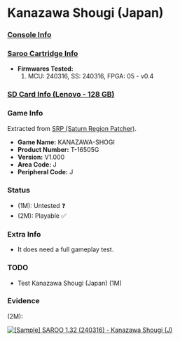 # Kanazawa Shougi (Japan)

### [Console Info](../../../../../Info/Consoles/VA13/README.md)

### [Saroo Cartridge Info](../../../../../Info/Cartridges/RetroGameParadiseStore/1.32F/README.md)

- <b>Firmwares Tested:</b>
  1. MCU: 240316, SS: 240316, FPGA: 05 - v0.4

### [SD Card Info (Lenovo - 128 GB)](../../../../../Info/SdCards/Lenovo/128GB/fat32/README.md)

### Game Info

Extracted from [SRP (Saturn Region Patcher)](https://segaxtreme.net/resources/saturn-region-patcher.81/download).

- <b>Game Name:</b> KANAZAWA-SHOGI
- <b>Product Number:</b> T-16505G
- <b>Version:</b> V1.000
- <b>Area Code:</b> J
- <b>Peripheral Code:</b> J

### Status

- (1M): Untested :question:
- (2M): Playable :white_check_mark:

### Extra Info

- It does need a full gameplay test.

### TODO

- Test Kanazawa Shougi (Japan) (1M)

### Evidence

(2M):

[![[Sample] SAROO 1.32 (240316) - Kanazawa Shougi (J)](https://img.youtube.com/vi/ZmdlKQ8X5J4/0.jpg)](https://www.youtube.com/watch?v=ZmdlKQ8X5J4)
